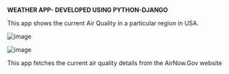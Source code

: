 **WEATHER APP- DEVELOPED USING PYTHON-DJANGO**

This app shows the current Air Quality in a particular region in USA.

![image](https://github.com/Sindhia-raj96/weather-app/assets/161922154/bd58e650-25fd-401c-9610-05c838d055be)


![image](https://github.com/Sindhia-raj96/weather-app/assets/161922154/f326cd7a-4bee-46ad-9f76-a418027a1233)

This app fetches the current air quality details from the AirNow.Gov website

